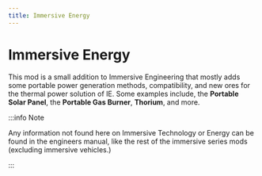 ```yaml
---
title: Immersive Energy
---
```


# Immersive Energy

This mod is a small addition to Immersive Engineering that mostly adds some portable power generation methods, compatibility, and new ores for the thermal power solution of IE. Some examples include, the **Portable Solar Panel**, the **Portable Gas Burner**, **Thorium**, and more.

:::info Note

Any information not found here on Immersive Technology or Energy can be found in the engineers manual, like the rest of the immersive series mods (excluding immersive vehicles.)

:::